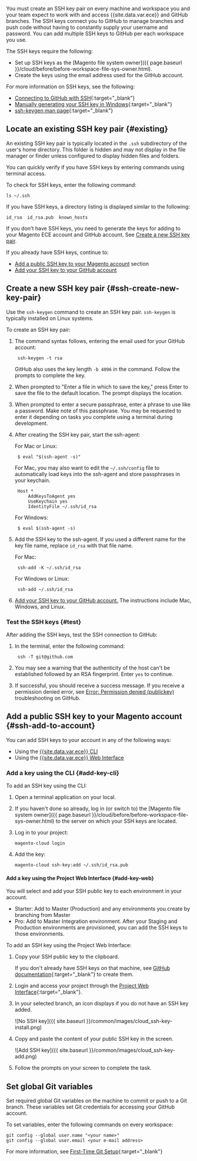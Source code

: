 You must create an SSH key pair on every machine and workspace you and your team expect to work with and access {{site.data.var.ece}} and GitHub branches. The SSH keys connect you to GitHub to manage branches and push code without having to constantly supply your username and password. You can add multiple SSH keys to GitHub per each workspace you use.

The SSH keys require the following:

* Set up SSH keys as the [Magento file system owner]({{ page.baseurl }}/cloud/before/before-workspace-file-sys-owner.html).
* Create the keys using the email address used for the GitHub account.

For more information on SSH keys, see the following:

*	[Connecting to GitHub with SSH](https://help.github.com/articles/connecting-to-github-with-ssh/){:target="_blank"}
*	[Manually generating your SSH key in Windows](https://docs.joyent.com/public-cloud/getting-started/ssh-keys/generating-an-ssh-key-manually/manually-generating-your-ssh-key-in-windows){:target="_blank"}
*	[ssh-keygen man page](http://linux.die.net/man/1/ssh-keygen){:target="_blank"}

## Locate an existing SSH key pair {#existing}

An existing SSH key pair is typically located in the `.ssh` subdirectory of the user's home directory. This folder is hidden and may not display in the file manager or finder unless configured to display hidden files and folders.

You can quickly verify if you have SSH keys by entering commands using terminal access.

To check for SSH keys, enter the following command:

	ls ~/.ssh

If you have SSH keys, a directory listing is displayed similar to the following:

	id_rsa  id_rsa.pub  known_hosts

If you don't have SSH keys, you need to generate the keys for adding to your Magento ECE account and GitHub account. See [Create a new SSH key pair](#ssh-create-new-key-pair).

If you already have SSH keys, continue to:
* [Add a public SSH key to your Magento account](#ssh-add-to-account) section
* [Add your SSH key to your GitHub account](https://help.github.com/articles/adding-a-new-ssh-key-to-your-github-account/)

## Create a new SSH key pair {#ssh-create-new-key-pair}

Use the `ssh-keygen` command to create an SSH key pair. `ssh-keygen` is typically installed on Linux systems.

To create an SSH key pair:

1. The command syntax follows, entering the email used for your GitHub account:

		ssh-keygen -t rsa

	GitHub also uses the key length `-b 4096` in the command.
	Follow the prompts to complete the key.

2. When prompted to "Enter a file in which to save the key," press Enter to save the file to the default location. The prompt displays the location.

3. When prompted to enter a secure passphrase, enter a phrase to use like a password. Make note of this passphrase. You may be requested to enter it depending on tasks you complete using a terminal during development.

4. After creating the SSH key pair, start the ssh-agent:

	For Mac or Linux:

		$ eval "$(ssh-agent -s)"
	For Mac, you may also want to edit the  `~/.ssh/config` file to automatically load keys into the ssh-agent and store passphrases in your keychain.

		Host *
			AddKeysToAgent yes
			UseKeychain yes
			IdentityFile ~/.ssh/id_rsa

	For Windows:

		$ eval $(ssh-agent -s)

5. Add the SSH key to the ssh-agent. If you used a different name for the key file name, replace `id_rsa` with that file name.

	For Mac:

		ssh-add -K ~/.ssh/id_rsa

	For Windows or Linux:

		ssh-add ~/.ssh/id_rsa

6. [Add your SSH key to your GitHub account.](https://help.github.com/articles/adding-a-new-ssh-key-to-your-github-account/) The instructions include Mac, Windows, and Linux.

### Test the SSH keys {#test}

After adding the SSH keys, test the SSH connection to GitHub:

1. In the terminal, enter the following command:

		ssh -T git@github.com

2. You may see a warning that the authenticity of the host can't be established followed by an RSA fingerprint. Enter `yes` to continue.

3. If successful, you should receive a success message. If you receive a permission denied error, see [Error: Permission denied (publickey)](https://help.github.com/articles/error-permission-denied-publickey) troubleshooting on GitHub.


## Add a public SSH key to your Magento account {#ssh-add-to-account}

You can add SSH keys to your account in any of the following ways:

*	Using the [{{site.data.var.ece}} CLI](#add-key-cli)
*	Using the [{{site.data.var.ece}} Web Interface](#add-key-web)

### Add a key using the CLI {#add-key-cli}

To add an SSH key using the CLI:

1.	Open a terminal application on your local.
2.	If you haven't done so already, log in (or switch to) the [Magento file system owner]({{ page.baseurl }}/cloud/before/before-workspace-file-sys-owner.html) to the server on which your SSH keys are located.

3.	Log in to your project:

		magento-cloud login

3.	Add the key:

		magento-cloud ssh-key:add ~/.ssh/id_rsa.pub

#### Add a key using the Project Web Interface {#add-key-web}

You will select and add your SSH public key to each environment in your account.

* Starter: Add to Master (Production) and any environments you create by branching from Master
* Pro: Add to Master Integration environment. After your Staging and Production environments are provisioned, you can add the SSH keys to those environments.

To add an SSH key using the Project Web Interface:

1.	Copy your SSH public key to the clipboard.

	If you don't already have SSH keys on that machine, see [GitHub documentation](https://help.github.com/articles/generating-an-ssh-key){:target="_blank"} to create them.
2.	Login and access your project through the [Project Web Interface](https://accounts.magento.cloud){:target="_blank"}.
3.	In your selected branch, an icon displays if you do not have an SSH key added.

	![No SSH key]({{ site.baseurl }}/common/images/cloud_ssh-key-install.png)
4.	Copy and paste the content of your public SSH key in the screen.

	![Add SSH key]({{ site.baseurl }}/common/images/cloud_ssh-key-add.png)
5.	Follow the prompts on your screen to complete the task.

## Set global Git variables

Set required global Git variables on the machine to commit or push to a Git branch. These variables set Git credentials for accessing your GitHub account.

To set variables, enter the following commands on every workspace:

	git config --global user.name "<your name>"
	git config --global user.email <your e-mail address>

For more information, see [First-Time Git Setup](https://git-scm.com/book/en/v2/Getting-Started-First-Time-Git-Setup#_first_time){:target="_blank"}